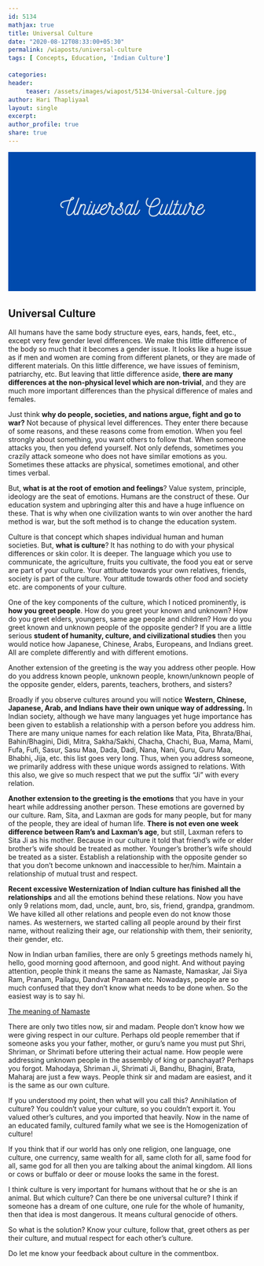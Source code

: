 ```yaml
--- 
id: 5134
mathjax: true  
title: Universal Culture
date: "2020-08-12T08:33:00+05:30"
permalink: /wiaposts/universal-culture
tags: [ Concepts, Education, 'Indian Culture']    

categories: 
header:
     teaser: /assets/images/wiapost/5134-Universal-Culture.jpg
author: Hari Thapliyaal 
layout: single 
excerpt:  
author_profile: true 
share: true 
---
```


![Universal Culture](/assets/images/wiapost/5134-Universal-Culture.jpg)     

## Universal Culture

    
All humans have the same body structure eyes, ears, hands, feet, etc., except very few gender level differences. We make this little difference of the body so much that it becomes a gender issue. It looks like a huge issue as if men and women are coming from different planets, or they are made of different materials. On this little difference, we have issues of feminism, patriarchy, etc. But leaving that little difference aside, **there are many differences at the non-physical level which are non-trivial**, and they are much more important differences than the physical difference of males and females.    
    
Just think **why do people, societies, and nations argue, fight and go to war?** Not because of physical level differences. They enter there because of some reasons, and these reasons come from emotion. When you feel strongly about something, you want others to follow that. When someone attacks you, then you defend yourself. Not only defends, sometimes you crazily attack someone who does not have similar emotions as you. Sometimes these attacks are physical, sometimes emotional, and other times verbal.    
    
But, **what is at the root of emotion and feelings**? Value system, principle, ideology are the seat of emotions. Humans are the construct of these. Our education system and upbringing alter this and have a huge influence on these. That is why when one civilization wants to win over another the hard method is war, but the soft method is to change the education system.    
    
Culture is that concept which shapes individual human and human societies. But, **what is culture**? It has nothing to do with your physical differences or skin color. It is deeper. The language which you use to communicate, the agriculture, fruits you cultivate, the food you eat or serve are part of your culture. Your attitude towards your own relatives, friends, society is part of the culture. Your attitude towards other food and society etc. are components of your culture.    
    
One of the key components of the culture, which I noticed prominently, is **how you greet people**. How do you greet your known and unknown? How do you greet elders, youngers, same age people and children? How do you greet known and unknown people of the opposite gender? If you are a little serious **student of humanity, culture, and civilizational studies** then you would notice how Japanese, Chinese, Arabs, Europeans, and Indians greet. All are complete differently and with different emotions.    
    
Another extension of the greeting is the way you address other people. How do you address known people, unknown people, known/unknown people of the opposite gender, elders, parents, teachers, brothers, and sisters?    
    
Broadly if you observe cultures around you will notice **Western, Chinese, Japanese, Arab, and Indians have their own unique way of addressing.** In Indian society, although we have many languages yet huge importance has been given to establish a relationship with a person before you address him. There are many unique names for each relation like Mata, Pita, Bhrata/Bhai, Bahin/Bhagini, Didi, Mitra, Sakha/Sakhi, Chacha, Chachi, Bua, Mama, Mami, Fufa, Fufi, Sasur, Sasu Maa, Dada, Dadi, Nana, Nani, Guru, Guru Maa, Bhabhi, Jija, etc. this list goes very long. Thus, when you address someone, we primarily address with these unique words assigned to relations. With this also, we give so much respect that we put the suffix “Ji” with every relation.    
    
**Another extension to the greeting is the emotions** that you have in your heart while addressing another person. These emotions are governed by our culture. Ram, Sita, and Laxman are gods for many people, but for many of the people, they are ideal of human life. **There is not even one week difference between Ram’s and Laxman’s age**, but still, Laxman refers to Sita Ji as his mother. Because in our culture it told that friend’s wife or elder brother’s wife should be treated as mother. Younger’s brother’s wife should be treated as a sister. Establish a relationship with the opposite gender so that you don’t become unknown and inaccessible to her/him. Maintain a relationship of mutual trust and respect.    
    
**Recent excessive Westernization of Indian culture has finished all the relationships** and all the emotions behind these relations. Now you have only 9 relations mom, dad, uncle, aunt, bro, sis, friend, grandpa, grandmom. We have killed all other relations and people even do not know those names. As westerners, we started calling all people around by their first name, without realizing their age, our relationship with them, their seniority, their gender, etc.    
    
Now in Indian urban families, there are only 5 greetings methods namely hi, hello, good morning good afternoon, and good night. And without paying attention, people think it means the same as Namaste, Namaskar, Jai Siya Ram, Pranam, Pailagu, Dandvat Pranaam etc. Nowadays, people are so much confused that they don’t know what needs to be done when. So the easiest way is to say hi.    
    
[The meaning of Namaste](/wiapost/the-meaning-of-namaste/)    
    
There are only two titles now, sir and madam. People don’t know how we were giving respect in our culture. Perhaps old people remember that if someone asks you your father, mother, or guru’s name you must put Shri, Shriman, or Shrimati before uttering their actual name. How people were addressing unknown people in the assembly of king or panchayat? Perhaps you forgot. Mahodaya, Shriman Ji, Shrimati Ji, Bandhu, Bhagini, Brata, Maharaj are just a few ways. People think sir and madam are easiest, and it is the same as our own culture.    
    
If you understood my point, then what will you call this? Annihilation of culture? You couldn’t value your culture, so you couldn’t export it. You valued other’s cultures, and you imported that heavily. Now in the name of an educated family, cultured family what we see is the Homogenization of culture!    
    
If you think that if our world has only one religion, one language, one culture, one currency, same wealth for all, same cloth for all, same food for all, same god for all then you are talking about the animal kingdom. All lions or cows or buffalo or deer or mouse looks the same in the forest.    
    
I think culture is very important for humans without that he or she is an animal. But which culture? Can there be one universal culture? I think if someone has a dream of one culture, one rule for the whole of humanity, then that idea is most dangerous. It means cultural genocide of others.    
    
So what is the solution? Know your culture, follow that, greet others as per their culture, and mutual respect for each other’s culture.    
    
Do let me know your feedback about culture in the commentbox.    
